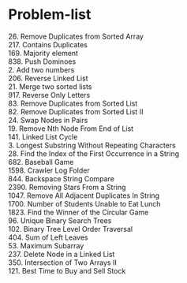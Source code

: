# Problem-list

26\. Remove Duplicates from Sorted Array  
217\. Contains Duplicates  
169\. Majority element  
838\. Push Dominoes  
2\. Add two numbers  
206\. Reverse Linked List  
21\. Merge two sorted lists  
917\. Reverse Only Letters  
83\. Remove Duplicates from Sorted List  
82\. Remove Duplicates from Sorted List II  
24\. Swap Nodes in Pairs  
19\. Remove Nth Node From End of List  
141\. Linked List Cycle  
3\. Longest Substring Without Repeating Characters  
28\. Find the Index of the First Occurrence in a String  
682\. Baseball Game  
1598\. Crawler Log Folder  
844\. Backspace String Compare  
2390\. Removing Stars From a String  
1047\. Remove All Adjacent Duplicates In String  
1700\. Number of Students Unable to Eat Lunch  
1823\. Find the Winner of the Circular Game  
96\. Unique Binary Search Trees  
102\. Binary Tree Level Order Traversal  
404\. Sum of Left Leaves  
53\. Maximum Subarray  
237\. Delete Node in a Linked List  
350\. Intersection of Two Arrays II  
121\. Best Time to Buy and Sell Stock  
